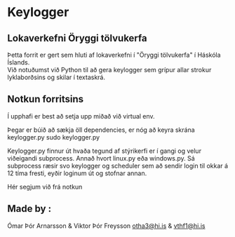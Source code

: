 # Keylogger

## Lokaverkefni Öryggi tölvukerfa
Þetta forrit er gert sem hluti af lokaverkefni í "Öryggi tölvukerfa" í Háskóla Íslands.  
Við notuðumst við Python til að gera keylogger sem grípur allar strokur lyklaborðsins og skilar í textaskrá.

## Notkun forritsins
Í upphafi er best að setja upp miðað við virtual env.

Þegar er búið að sækja öll dependencies, er nóg að keyra skrána keylogger.py
	sudo keylogger.py

Keylogger.py finnur út hvaða tegund af stýrikerfi er í gangi og velur viðeigandi subprocess.
Annað hvort linux.py eða windows.py.
Sá subprocess ræsir svo keylogger og scheduler sem að sendir login til okkar á 12 tíma fresti, 
eyðir loginum út og stofnar annan. 


Hér segjum við frá notkun 

## Made by :
Ómar Þór Arnarsson & Viktor Þór Freysson
otha3@hi.is & vthf1@hi.is
